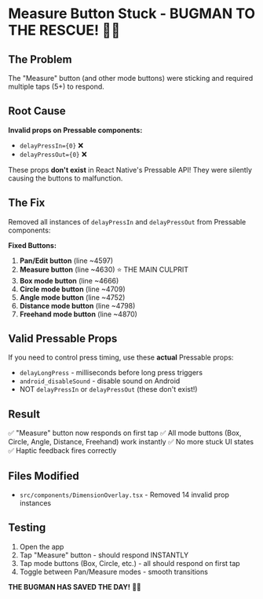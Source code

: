 # Measure Button Stuck - BUGMAN TO THE RESCUE! 🦸‍♂️

## The Problem
The "Measure" button (and other mode buttons) were sticking and required multiple taps (5+) to respond.

## Root Cause
**Invalid props on Pressable components:**
- `delayPressIn={0}` ❌
- `delayPressOut={0}` ❌

These props **don't exist** in React Native's Pressable API! They were silently causing the buttons to malfunction.

## The Fix
Removed all instances of `delayPressIn` and `delayPressOut` from Pressable components:

**Fixed Buttons:**
1. **Pan/Edit button** (line ~4597)
2. **Measure button** (line ~4630) ⭐ THE MAIN CULPRIT
3. **Box mode button** (line ~4666)
4. **Circle mode button** (line ~4709)
5. **Angle mode button** (line ~4752)
6. **Distance mode button** (line ~4798)
7. **Freehand mode button** (line ~4870)

## Valid Pressable Props
If you need to control press timing, use these **actual** Pressable props:
- `delayLongPress` - milliseconds before long press triggers
- `android_disableSound` - disable sound on Android
- NOT `delayPressIn` or `delayPressOut` (these don't exist!)

## Result
✅ "Measure" button now responds on first tap
✅ All mode buttons (Box, Circle, Angle, Distance, Freehand) work instantly
✅ No more stuck UI states
✅ Haptic feedback fires correctly

## Files Modified
- `src/components/DimensionOverlay.tsx` - Removed 14 invalid prop instances

## Testing
1. Open the app
2. Tap "Measure" button - should respond INSTANTLY
3. Tap mode buttons (Box, Circle, etc.) - all should respond on first tap
4. Toggle between Pan/Measure modes - smooth transitions

**THE BUGMAN HAS SAVED THE DAY!** 🎉🐛
